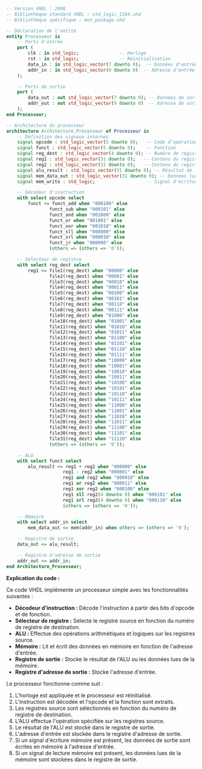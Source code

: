 ```vhdl
-- Version VHDL : 2008
-- Bibliothèque standard VHDL : std_logic_1164.vhd
-- Bibliothèque spécifique : mon_package.vhd

-- Déclaration de l'entité
entity Processeur is
    -- Ports d'entrée
    port (
        clk : in std_logic;               -- Horloge
        rst : in std_logic;               -- Réinitialisation
        data_in : in std_logic_vector(7 downto 0);  -- Données d'entrée
        addr_in : in std_logic_vector(9 downto 0)  -- Adresse d'entrée
    );

    -- Ports de sortie
    port (
        data_out : out std_logic_vector(7 downto 0); -- Données de sortie
        addr_out : out std_logic_vector(9 downto 0)  -- Adresse de sortie
    );
end Processeur;

-- Architecture du processeur
architecture Architecture_Processeur of Processeur is
    -- Définition des signaux internes
    signal opcode : std_logic_vector(5 downto 0);   -- Code d'opération
    signal funct : std_logic_vector(5 downto 0);    -- Fonction
    signal reg_dest : std_logic_vector(4 downto 0); -- Numéro de registre de destination
    signal reg1 : std_logic_vector(31 downto 0);   -- Contenu du registre 1
    signal reg2 : std_logic_vector(31 downto 0);   -- Contenu du registre 2
    signal alu_result : std_logic_vector(31 downto 0); -- Résultat de l'ALU
    signal mem_data_out : std_logic_vector(31 downto 0); -- Données lues de la mémoire
    signal mem_write : std_logic;                   -- Signal d'écriture mémoire

    -- Décodeur d'instruction
    with select opcode select
        funct <= funct_add when "000100" else
                funct_sub when "000101" else
                funct_and when "001000" else
                funct_or when "001001" else
                funct_xor when "001010" else
                funct_sll when "000000" else
                funct_srl when "000010" else
                funct_jr when "000000" else
                (others => (others => '0'));

    -- Sélecteur de registre
    with select reg_dest select
        reg1 <= file1(reg_dest) when "00000" else
                file2(reg_dest) when "00001" else
                file3(reg_dest) when "00010" else
                file4(reg_dest) when "00011" else
                file5(reg_dest) when "00100" else
                file6(reg_dest) when "00101" else
                file7(reg_dest) when "00110" else
                file8(reg_dest) when "00111" else
                file9(reg_dest) when "01000" else
                file10(reg_dest) when "01001" else
                file11(reg_dest) when "01010" else
                file12(reg_dest) when "01011" else
                file13(reg_dest) when "01100" else
                file14(reg_dest) when "01101" else
                file15(reg_dest) when "01110" else
                file16(reg_dest) when "01111" else
                file17(reg_dest) when "10000" else
                file18(reg_dest) when "10001" else
                file19(reg_dest) when "10010" else
                file20(reg_dest) when "10011" else
                file21(reg_dest) when "10100" else
                file22(reg_dest) when "10101" else
                file23(reg_dest) when "10110" else
                file24(reg_dest) when "10111" else
                file25(reg_dest) when "11000" else
                file26(reg_dest) when "11001" else
                file27(reg_dest) when "11010" else
                file28(reg_dest) when "11011" else
                file29(reg_dest) when "11100" else
                file30(reg_dest) when "11101" else
                file31(reg_dest) when "11110" else
                (others => (others => '0'));

    -- ALU
    with select funct select
        alu_result <= reg1 + reg2 when "000000" else
                     reg1 - reg2 when "000001" else
                     reg1 and reg2 when "000010" else
                     reg1 or reg2 when "000011" else
                     reg1 xor reg2 when "000100" else
                     reg1 sll reg2(4 downto 0) when "000101" else
                     reg1 srl reg2(4 downto 0) when "000110" else
                     (others => (others => '0'));

    -- Mémoire
    with select addr_in select
        mem_data_out <= mem(addr_in) when others => (others => '0');

    -- Registre de sortie
    data_out <= alu_result;

    -- Registre d'adresse de sortie
    addr_out <= addr_in;
end Architecture_Processeur;
```

**Explication du code :**

Ce code VHDL implémente un processeur simple avec les fonctionnalités suivantes :

* **Décodeur d'instruction :** Décode l'instruction à partir des bits d'opcode et de fonction.
* **Sélecteur de registre :** Sélecte le registre source en fonction du numéro de registre de destination.
* **ALU :** Effectue des opérations arithmétiques et logiques sur les registres source.
* **Mémoire :** Lit et écrit des données en mémoire en fonction de l'adresse d'entrée.
* **Registre de sortie :** Stocke le résultat de l'ALU ou les données lues de la mémoire.
* **Registre d'adresse de sortie :** Stocke l'adresse d'entrée.

Le processeur fonctionne comme suit :

1. L'horloge est appliquée et le processeur est réinitialisé.
2. L'instruction est décodée et l'opcode et la fonction sont extraits.
3. Les registres source sont sélectionnés en fonction du numéro de registre de destination.
4. L'ALU effectue l'opération spécifiée sur les registres source.
5. Le résultat de l'ALU est stocké dans le registre de sortie.
6. L'adresse d'entrée est stockée dans le registre d'adresse de sortie.
7. Si un signal d'écriture mémoire est présent, les données de sortie sont écrites en mémoire à l'adresse d'entrée.
8. Si un signal de lecture mémoire est présent, les données lues de la mémoire sont stockées dans le registre de sortie.